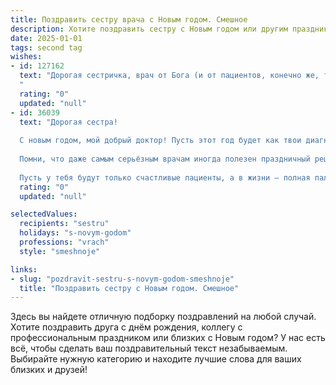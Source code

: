 ```yaml
---
title: Поздравить сестру врача с Новым годом. Смешное
description: Хотите поздравить сестру с Новым годом или другим праздником? Наш ИИ создаст незабываемое поздравление, а вы обязательно выделитесь среди других.  
date: 2025-01-01
tags: second tag
wishes:
- id: 127162
  text: "Дорогая сестричка, врач от Бога (и от пациентов, конечно же, тоже)!  С Новым годом! Желаю, чтобы в новом году твой профессионализм был столь же высок, как твоя способность выдерживать ночные дежурства без кофе (шутка, конечно, кофе тебе жизненно необходим!). Пусть все твои диагнозы будут верными, а лечение – эффективным,  а  больные – благодарными (и,  чтобы  они не забывали  дарить шоколадки!).  Счастья, здоровья (тебе особенно!),  веселых праздников и чтобы  в новом году  ты  лечила только от  переедания оливье!
  "
  rating: "0"
  updated: "null"
- id: 36039
  text: "Дорогая сестра!
  
  С новым годом, мой добрый доктор! Пусть этот год будет как твои диагнозы — четким, без двусмысленностей и с гарантией полного исцеления! Желаю, чтобы на твоём стерильном столе всегда было много поводов для улыбок, а в рецептах — только самые вкусные желания!
  
  Помни, что даже самым серьёзным врачам иногда полезен праздничный рецепт: бери на вооружение щедрую порцию счастья, добавляй щепотку удачи и не забывай приправить смехом!
  
  Пусть у тебя будут только счастливые пациенты, а в жизни — полная палитра радостных моментов. С Новым годом!"
  rating: "0"
  updated: "null"

selectedValues:
  recipients: "sestru"
  holidays: "s-novym-godom"
  professions: "vrach"
  style: "smeshnoje"

links:
- slug: "pozdravit-sestru-s-novym-godom-smeshnoje"
  title: "Поздравить сестру с Новым годом. Смешное"
---
```


Здесь вы найдете отличную подборку поздравлений на любой случай.
Хотите поздравить друга с днём рождения, коллегу с профессиональным праздником или близких с Новым годом? У нас есть всё, чтобы сделать ваш поздравительный текст незабываемым. Выбирайте нужную категорию и находите лучшие слова для ваших близких и друзей!
